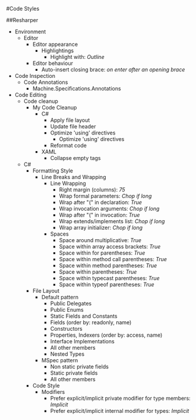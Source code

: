 #Code Styles

##Resharper

* Environment
    * Editor
        * Editor appearance
            * Highlightings
                - Highlight with: *Outline*
        * Editor behaviour
            - Auto-insert closing brace: *on enter after an opening brace*
* Code Inspection
    * Code Annotations
        - Machine.Specifications.Annotations
* Code Editing
    * Code cleanup
        * My Code Cleanup
            * C#
                - Apply file layout
                - Update file header
                * Optimize 'using' directives
                    - Optimize 'using' directives
                - Reformat code
            * XAML
                - Collapse empty tags
    * C#
        * Formatting Style
            * Line Breaks and Wrapping
                * Line Wrapping
                    - Right margin (columns): *75*
                    - Wrap formal parameters: *Chop if long*
                    - Wrap after "(" in declaration: *True*
                    - Wrap invocation arguments: *Chop if long*
                    - Wrap after "(" in invocation: *True*
                    - Wrap extends/implements list: *Chop if long*
                    - Wrap array initializer: *Chop if long*
                * Spaces
                    - Space around multiplicative: *True*
                    - Space within array access brackets: *True*
                    - Space within for parentheses: *True*
                    - Space within method call parentheses: *True*
                    - Space within method parentheses: *True*
                    - Space within parentheses: *True*
                    - Space within typecast parentheses: *True*
                    - Space within typeof parentheses: *True*
        * File Layout
            * Default pattern
                - Public Delegates
                - Public Enums
                - Static Fields and Constants
                - Fields (order by: readonly, name)
                - Constructors
                - Properties, Indexers (order by: access, name)
                - Interface Implementations
                - All other members
                - Nested Types
            * MSpec pattern
                - Non static private fields
                - Static private fields
                - All other members
        * Code Style
            * Modifiers
                - Prefer explicit/implicit private modifier for type members: *Implicit*
                - Prefer explicit/implicit internal modifier for types: *Implicit*
